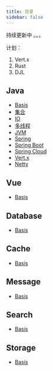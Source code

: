 ```yaml
---
title: 目录
sidebar: false
---
```




持续更新中 。。。

计划：

1. Vert.x
2. Rust
3. DJL



## Java

+ [Basis](../md/backEnd/java/basis/content.md)
+ [集合](../md/backEnd/java/basis/content.md)
+ [IO](../md/backEnd/java/basis/content.md)
+ [多线程](../md/backEnd/java/basis/content.md)
+ [JVM](../md/backEnd/java/basis/content.md)
+ [Spring](../md/backEnd/java/basis/content.md)
+ [Spring Boot](../md/backEnd/java/basis/content.md)
+ [Spring Cloud](../md/backEnd/java/springCloud/content.md)
+ [Vert.x](../md/backEnd/java/springCloud/content.md)
+ [Netty](../md/backEnd/java/springCloud/content.md)





## Vue

+ [Basis](../md/backEnd/java/basis/content.md)



## Database

+ [Basis](../md/backEnd/java/basis/content.md)



## Cache

+ [Basis](../md/backEnd/java/basis/content.md)



## Message

+ [Basis](../md/backEnd/java/basis/content.md)



## Search

+ [Basis](../md/backEnd/java/basis/content.md)



## Storage

+ [Basis](../md/backEnd/java/basis/content.md)









